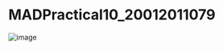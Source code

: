 # MADPractical10_20012011079
![image](https://user-images.githubusercontent.com/110376349/202634236-50e2d990-2e0c-4a1e-9039-2e14c4bce572.png)
